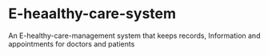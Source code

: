 # E-heaalthy-care-system
An E-healthy-care-management system that keeps records, Information and appointments for doctors and patients 
